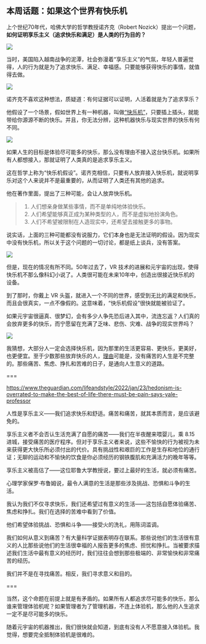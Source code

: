 ## 本周话题：如果这个世界有快乐机

上个世纪70年代，哈佛大学的哲学教授诺齐克（Robert Nozick）提出一个问题， **如何证明享乐主义（追求快乐和满足）是人类的行为目的？**

![](https://cdn.beekka.com/blogimg/asset/202202/bg2022022607.webp)

当时，美国陷入越南战争的泥潭，社会弥漫着“享乐主义”的气氛，年轻人普遍觉得，人的行为就是为了追求快乐、满足、幸福感。只要能够获得快乐的事情，就值得去做。

![](https://cdn.beekka.com/blogimg/asset/202202/bg2022022608.webp)

诺齐克不喜欢这种想法，质疑道：有何证据可以证明，人活着就是为了追求享乐？

他假设了一个场景，假如世界上有一种机器，叫做[“快乐机”](https://en.wikipedia.org/wiki/Experience_machine)，只要插上插头，就能带给你源源不断的快乐。并且，你无法分辨，这种机器快乐与现实世界的快乐有何不同。

![](https://cdn.beekka.com/blogimg/asset/202202/bg2022022609.webp)

如果人生的目标是体验尽可能多的快乐，那么没有理由不接入这台快乐机。如果所有人都想接入，那就证明了人类真的是追求享乐主义。

这在哲学上称为“快乐机假设”。诺齐克相信，只要有人放弃接入快乐机，就说明享乐对这个人来说并不是最重要的，从而证明了人类还有其他的追求。

他在著作里面，提出了三种可能，会让人放弃快乐机。

> 1. 人们想亲身做某些事情，而不是单纯地体验快乐。
> 2. 人们希望能够真正成为某种类型的人，而不是虚拟地扮演角色。
> 3. 人们不希望被限制在人造现实中，还希望去接触更多的事物。

说实话，上面的三种可能都没有说服力，它们本身也是无法证明的假设。因为现实中没有快乐机，所以关于这个问题的一切讨论，都是纸上谈兵，没有答案。

![](https://cdn.beekka.com/blogimg/asset/202202/bg2022022610.webp)

但是，现在的情况有所不同。50年过去了，VR 技术的进展和元宇宙的出现，使得快乐机不那么像科幻小说了。人类很可能在未来10年中，创造出很接近快乐机的设备。

到了那时，你戴上 VR 头盔，就进入一个不同的世界，感受到无比的满足和快乐，而且会很真实，一点不像假的。这意味着，“快乐机假设”很快就能被验证了。

如果元宇宙很逼真、很梦幻，会有多少人争先恐后进入其中，流连忘返？人们真的会放弃更多的快乐，而宁愿留在充满了乏味、悲伤、灾难、战争的现实世界吗？

![](https://cdn.beekka.com/blogimg/asset/202202/bg2022022611.webp)

我猜想，大部分人一定会选择快乐机，因为那里的生活更容易、更快乐，更美好，也更便宜。至于少数那些放弃快乐的人，[理由](https://www.theguardian.com/lifeandstyle/2022/jan/23/hedonism-is-overrated-to-make-the-best-of-life-there-must-be-pain-says-yale-professor)可能是，没有痛苦的人生是不完整的。那些痛苦、焦虑、挣扎和苦难的日子，是通向人生意义的道路。

===

https://www.theguardian.com/lifeandstyle/2022/jan/23/hedonism-is-overrated-to-make-the-best-of-life-there-must-be-pain-says-yale-professor

人性是享乐主义——我们追求快乐和舒适。痛苦和痛苦，就其本质而言，是应该避免的。

享乐主义者不会否认生活充满了自愿的痛苦——我们在半夜醒来喂婴儿，乘 8.15 进城，接受痛苦的医疗程序。但对于享乐主义者来说，这些不愉快的行为被视为未来获得更大快乐所必须付出的代价。具有挑战性和艰巨的工作是生存和地位的通行证；无聊的运动和不愉快的饮食是你必须经历的钢铁腹肌和充满活力的晚年等等。

享乐主义被高估了——这位耶鲁大学教授说，要过上最好的生活，就必须有痛苦。

心理学家保罗·布鲁姆说，最令人满意的生活是那些涉及挑战、恐惧和斗争的生活。

我认为我们不仅寻求快乐，我们还希望过有意义的生活——这包括自愿体验痛苦、焦虑和挣扎。我们在选择的苦难中看到了价值。

他们希望体验挑战、恐惧和斗争——接受火的洗礼，用陈词滥调。

我们如何从意义到痛苦？有大量科学证据表明存在联系。那些说他们的生活很有意义的人比那些说他们的生活很幸福的人报告更多的焦虑、担忧和挣扎。当被要求描述我们生活中最有意义的经历时，我们往往会想到那些极端的、非常愉快和非常痛苦的经历。

我们并不是在寻找痛苦。相反，我们寻求意义和目的。

===

当然，这个命题在前提上就是有矛盾的。如果所有人都追求尽可能多的快乐，那么谁来管理体验机呢？如果管理者为了管理机器，不连上体验机，那么他的人生追求一定不是尽可能多的快乐。

随着元宇宙的机器推出，我们很快就会知道，到底有没有人不愿意接入体验机。我觉得，想要完全抵制体验机是很难的。